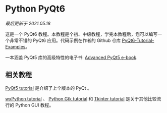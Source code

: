 # Python PyQt6
*最后更新于 2021.05.18*

这是一个 PyQt6 教程。本教程是个初、中级教程，学完本教程后，您可以编写一个非常不错的 PyQt6 应用。代码示例在作者的 Github 仓库 [PyQt6-Tutorial-Examples](https://github.com/janbodnar/PyQt6-Tutorial-Examples)。


一本涵盖 PyQt5 库的高级特性的电子书: [Advanced PyQt5 e-book](https://zetcode.com/ebooks/advancedpyqt5/).

## 相关教程

[PyQt5 tutorial](https://zetcode.com/gui/pyqt5/) 是介绍了上个版本的 PyQt 。

 [wxPython tutorial](https://zetcode.com/wxpython/) 、 [Python Gtk tutorial](https://zetcode.com/python/gtk/) 和
 [Tkinter tutorial](https://zetcode.com/tkinter/) 是关于其他比较流行的 Python GUI 教程。